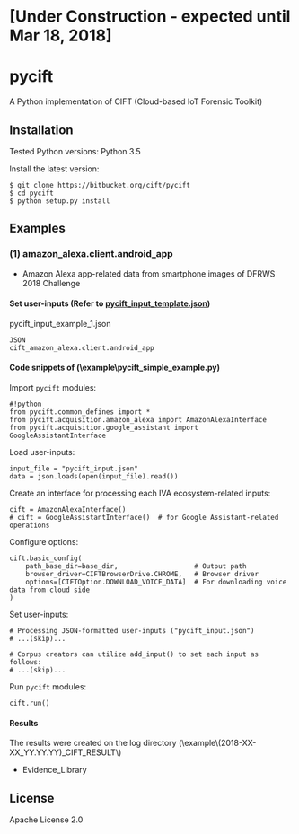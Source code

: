 # [Under Construction - expected until Mar 18, 2018]

# pycift

A Python implementation of CIFT (Cloud-based IoT Forensic Toolkit)


## Installation

Tested Python versions: Python 3.5

Install the latest version:

	$ git clone https://bitbucket.org/cift/pycift
	$ cd pycift
	$ python setup.py install


## Examples

### (1) amazon_alexa.client.android_app

* Amazon Alexa app-related data from smartphone images of DFRWS 2018 Challenge

#### Set user-inputs (Refer to [pycift_input_template.json](\example\pycift_input_template.json))

pycift_input_example_1.json

    JSON
    cift_amazon_alexa.client.android_app


#### Code snippets of (\example\pycift_simple_example.py)

Import `pycift` modules:

```
#!python
from pycift.common_defines import *
from pycift.acquisition.amazon_alexa import AmazonAlexaInterface
from pycift.acquisition.google_assistant import GoogleAssistantInterface 		
```

Load user-inputs:

    input_file = "pycift_input.json"
    data = json.loads(open(input_file).read())

Create an interface for processing each IVA ecosystem-related inputs:

    cift = AmazonAlexaInterface()
    # cift = GoogleAssistantInterface()  # for Google Assistant-related operations

Configure options:

    cift.basic_config(
        path_base_dir=base_dir,                   # Output path
        browser_driver=CIFTBrowserDrive.CHROME,   # Browser driver
        options=[CIFTOption.DOWNLOAD_VOICE_DATA]  # For downloading voice data from cloud side
    )

Set user-inputs:

    # Processing JSON-formatted user-inputs ("pycift_input.json")
    # ...(skip)...

    # Corpus creators can utilize add_input() to set each input as follows:
    # ...(skip)...

Run `pycift` modules:

    cift.run()

#### Results

The results were created on the log directory (\example\\(2018-XX-XX_YY.YY.YY)_CIFT_RESULT\\)

* Evidence_Library


## License

Apache License 2.0
